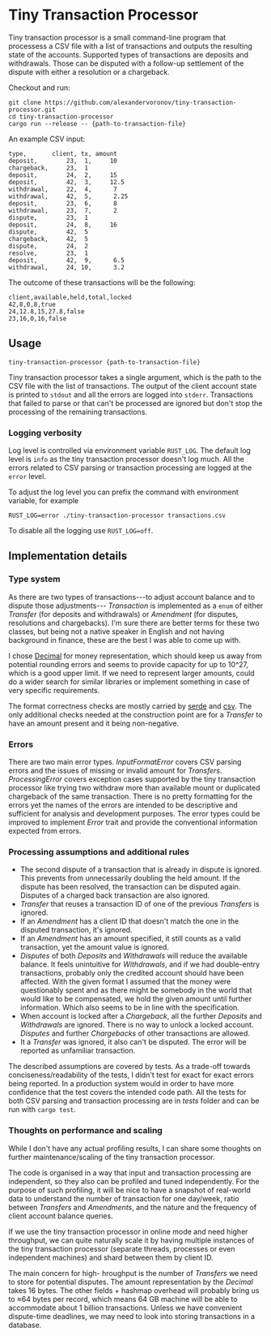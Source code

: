 # Tiny Transaction Processor

Tiny transaction processor is a small command-line program that processess a CSV file with
a list of transactions and outputs the resulting state of the accounts. Supported types of transactions
are deposits and withdrawals. Those can be disputed with a follow-up settlement of the dispute
with either a resolution or a chargeback.

Checkout and run:

```
git clone https://github.com/alexandervoronov/tiny-transaction-processor.git
cd tiny-transaction-processor
cargo run --release -- {path-to-transaction-file}
```

An example CSV input:

```
type,       client, tx, amount
deposit,        23,  1,     10
chargeback,     23,  1
deposit,        24,  2,     15
deposit,        42,  3,     12.5
withdrawal,     22,  4,      7
withdrawal,     42,  5,      2.25
deposit,        23,  6,      8
withdrawal,     23,  7,      2
dispute,        23,  1
deposit,        24,  8,     16
dispute,        42,  5
chargeback,     42,  5
dispute,        24,  2
resolve,        23,  1
deposit,        42,  9,      6.5
withdrawal,     24, 10,      3.2
```

The outcome of these transactions will be the following:

```
client,available,held,total,locked
42,8,0,8,true
24,12.8,15,27.8,false
23,16,0,16,false
```

## Usage

```
tiny-transaction-processor {path-to-transaction-file}
```

Tiny transaction processor takes a single argument, which is the path to the CSV file with the list of
transactions. The output of the client account state is printed to `stdout` and all the errors
are logged into `stderr`.
Transactions that failed to parse or that can't be processed are ignored but don't stop the processing of
the remaining transactions.

### Logging verbosity

Log level is controlled via environment variable `RUST_LOG`. The default log level is `info` as
the tiny transaction processor doesn't log much. All the errors related to CSV parsing or
transaction processing are logged at the `error` level.

To adjust the log level you can prefix the command with environment variable, for example

```
RUST_LOG=error ./tiny-transaction-processor transactions.csv
```

To disable all the logging use `RUST_LOG=off`.

## Implementation details

### Type system

As there are two types of transactions---to adjust account balance and to dispute those
adjustments--- _Transaction_ is implemented as a `enum` of either _Transfer_ (for deposits and withdrawals)
or _Amendment_ (for disputes, resolutions and chargebacks). I'm sure there are better terms for these two classes,
but being not a native speaker in English and not having background in finance, these are the best I was able to
come up with.

I chose [Decimal](https://crates.io/crates/rust_decimal) for money representation, which should keep us away from
potential rounding errors and seems to provide capacity for up to 10^27, which is a good upper limit. If we need
to represent larger amounts, could do a wider search for similar libraries or implement something in case of very
specific requirements.

The format correctness checks are mostly carried by [serde](https://crates.io/crates/serde) and
[csv](https://crates.io/crates/csv). The only additional checks needed at the construction point are for a _Transfer_ to have an amount present and it being non-negative.

### Errors

There are two main error types. _InputFormatError_ covers CSV parsing errors and the issues of missing or invalid
amount for _Transfers_. _ProcessingError_ covers exception cases supported by the tiny transaction
processor like trying two withdraw more than available mount or duplicated chargeback of the same transaction.
There is no pretty formatting for the errors yet the names of the errors are intended to be descriptive and
sufficient for analysis and development purposes. The error types could be improved to implement
_Error_ trait and provide the conventional information expected from errors.

### Processing assumptions and additional rules

- The second dispute of a transaction that is already in dispute is ignored. This prevents from unnecessarily
  doubling the held amount. If the dispute has been resolved, the transaction can be disputed again.
  Disputes of a charged back transaction are also ignored.
- _Transfer_ that reuses a transaction ID of one of the previous _Transfers_ is ignored.
- If an _Amendment_ has a client ID that doesn't match the one in the disputed transaction, it's ignored.
- If an _Amendment_ has an amount specified, it still counts as a valid transaction, yet the amount value
  is ignored.
- _Disputes_ of both _Deposits_ and _Withdrawals_ will reduce the available balance. It feels unintuitive for
  _Withdrawals_, and if we had double-entry transactions, probably only the credited account should have been
  affected. With the given format I assumed that the money were questionably spent and as there might be somebody
  in the world that would like to be compensated, we hold the given amount until further information. Which also
  seems to be in line with the specification.
- When account is locked after a _Chargeback_, all the further _Deposits_ and _Withdrawals_ are ignored. There is
  no way to unlock a locked account. _Disputes_ and further _Chargebacks_ of other transactions are allowed.
- It a _Transfer_ was ignored, it also can't be disputed. The error will be reported as unfamiliar transaction.

The described assumptions are covered by tests. As a trade-off towards conciseness/readability of the tests,
I didn't test for exact for exact errors being reported. In a production system would in order to have more
confidence that the test covers the intended code path. All the tests for both CSV parsing and transaction
processing are in _tests_ folder and can be run with `cargo test`.

### Thoughts on performance and scaling

While I don't have any actual profiling results, I can share some thoughts on further maintenance/scaling
of the tiny transaction processor.

The code is organised in a way that input and transaction processing are independent, so they also can be profiled
and tuned independently. For the purpose of such profiling, it will be nice to have a snapshot of real-world
data to understand the number of transaction for one day/week, ratio between _Transfers_ and _Amendments_, and
the nature and the frequency of client account balance queries.

If we use the tiny transaction processor in online mode and need higher throughput, we can quite naturally
scale it by having multiple instances of the tiny transaction processor (separate threads, processes or
even independent machines) and shard between them by client ID.

The main concern for high- hroughput is the number of _Transfers_ we need to store for potential disputes.
The amount representation by the _Decimal_ takes 16 bytes. The other fields + hashmap overhead will probably bring
us to ≈64 bytes per record, which means 64 GB machine will be able to accommodate about 1 billion transactions.
Unless we have convenient dispute-time deadlines, we may need to look into storing transactions in a database.
